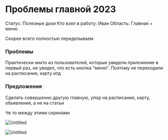 # Проблемы главной 2023

Статус: Полезные доки
Кто взял в работу: Иван
Область: Главная + меню

Скорее всего полностью переделываем

### **Проблемы**

Практически никто из пользователей, которые увидели приложение в первый раз, не увидел, что есть кнопка “меню”. Поэтому не переходили на расписание, карту итд

### Предложения

Сделать совершенно другую главную, упор на расписание, карту, обьявления, а не на статьи

Че то между этими скринами

![Untitled](%D0%9F%D1%80%D0%BE%D0%B1%D0%BB%D0%B5%D0%BC%D1%8B%20%D0%B3%D0%BB%D0%B0%D0%B2%D0%BD%D0%BE%D0%B8%CC%86%202023%20c63cff6336fd4b1d9efae0a8dcb3c342/Untitled.png)

![Untitled](%D0%9F%D1%80%D0%BE%D0%B1%D0%BB%D0%B5%D0%BC%D1%8B%20%D0%B3%D0%BB%D0%B0%D0%B2%D0%BD%D0%BE%D0%B8%CC%86%202023%20c63cff6336fd4b1d9efae0a8dcb3c342/Untitled%201.png)